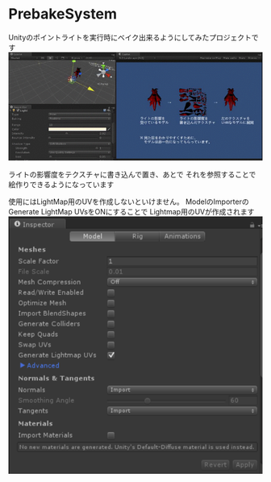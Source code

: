 # PrebakeSystem

Unityのポイントライトを実行時にベイク出来るようにしてみたプロジェクトです
![alt text](doc/RunningDemo.gif)

ライトの影響度をテクスチャに書き込んで置き、あとで それを参照することで絵作りできるようになっています

使用にはLightMap用のUVを作成しないといけません。
ModelのImporterの Generate LightMap UVsをONにすることで Lightmap用のUVが作成されます
![alt text](doc/uvmap.png)
